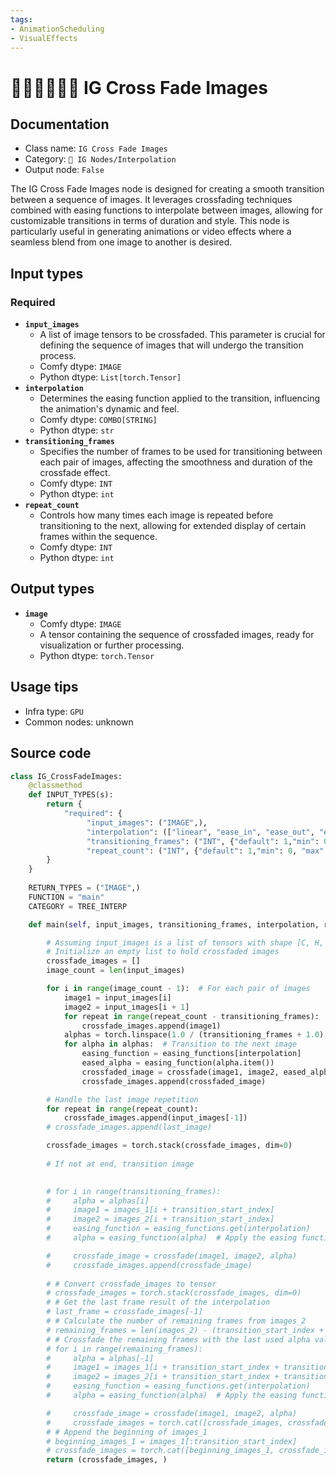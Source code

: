 ```yaml
---
tags:
- AnimationScheduling
- VisualEffects
---
```


# 🧑🏻‍🧑🏿‍🧒🏽 IG Cross Fade Images
## Documentation
- Class name: `IG Cross Fade Images`
- Category: `🐓 IG Nodes/Interpolation`
- Output node: `False`

The IG Cross Fade Images node is designed for creating a smooth transition between a sequence of images. It leverages crossfading techniques combined with easing functions to interpolate between images, allowing for customizable transitions in terms of duration and style. This node is particularly useful in generating animations or video effects where a seamless blend from one image to another is desired.
## Input types
### Required
- **`input_images`**
    - A list of image tensors to be crossfaded. This parameter is crucial for defining the sequence of images that will undergo the transition process.
    - Comfy dtype: `IMAGE`
    - Python dtype: `List[torch.Tensor]`
- **`interpolation`**
    - Determines the easing function applied to the transition, influencing the animation's dynamic and feel.
    - Comfy dtype: `COMBO[STRING]`
    - Python dtype: `str`
- **`transitioning_frames`**
    - Specifies the number of frames to be used for transitioning between each pair of images, affecting the smoothness and duration of the crossfade effect.
    - Comfy dtype: `INT`
    - Python dtype: `int`
- **`repeat_count`**
    - Controls how many times each image is repeated before transitioning to the next, allowing for extended display of certain frames within the sequence.
    - Comfy dtype: `INT`
    - Python dtype: `int`
## Output types
- **`image`**
    - Comfy dtype: `IMAGE`
    - A tensor containing the sequence of crossfaded images, ready for visualization or further processing.
    - Python dtype: `torch.Tensor`
## Usage tips
- Infra type: `GPU`
- Common nodes: unknown


## Source code
```python
class IG_CrossFadeImages:
    @classmethod
    def INPUT_TYPES(s):
        return {
            "required": {
                 "input_images": ("IMAGE",),
                 "interpolation": (["linear", "ease_in", "ease_out", "ease_in_out", "bounce", "elastic", "glitchy", "exponential_ease_out"],),
                 "transitioning_frames": ("INT", {"default": 1,"min": 0, "max": 4096, "step": 1}),
                 "repeat_count": ("INT", {"default": 1,"min": 0, "max": 4096, "step": 1}),
        }
    } 
    
    RETURN_TYPES = ("IMAGE",)
    FUNCTION = "main"
    CATEGORY = TREE_INTERP

    def main(self, input_images, transitioning_frames, interpolation, repeat_count):

        # Assuming input_images is a list of tensors with shape [C, H, W]
        # Initialize an empty list to hold crossfaded images
        crossfade_images = []
        image_count = len(input_images)

        for i in range(image_count - 1):  # For each pair of images
            image1 = input_images[i]
            image2 = input_images[i + 1]
            for repeat in range(repeat_count - transitioning_frames):  # Repeat the current image
                crossfade_images.append(image1)
            alphas = torch.linspace(1.0 / (transitioning_frames + 1.0), 1.0 - 1.0 / (transitioning_frames + 1.0), transitioning_frames + 1)
            for alpha in alphas:  # Transition to the next image
                easing_function = easing_functions[interpolation]
                eased_alpha = easing_function(alpha.item())
                crossfaded_image = crossfade(image1, image2, eased_alpha)
                crossfade_images.append(crossfaded_image)

        # Handle the last image repetition
        for repeat in range(repeat_count):
            crossfade_images.append(input_images[-1])
        # crossfade_images.append(last_image)

        crossfade_images = torch.stack(crossfade_images, dim=0)
    
        # If not at end, transition image
            

        # for i in range(transitioning_frames):
        #     alpha = alphas[i]
        #     image1 = images_1[i + transition_start_index]
        #     image2 = images_2[i + transition_start_index]
        #     easing_function = easing_functions.get(interpolation)
        #     alpha = easing_function(alpha)  # Apply the easing function to the alpha value

        #     crossfade_image = crossfade(image1, image2, alpha)
        #     crossfade_images.append(crossfade_image)
            
        # # Convert crossfade_images to tensor
        # crossfade_images = torch.stack(crossfade_images, dim=0)
        # # Get the last frame result of the interpolation
        # last_frame = crossfade_images[-1]
        # # Calculate the number of remaining frames from images_2
        # remaining_frames = len(images_2) - (transition_start_index + transitioning_frames)
        # # Crossfade the remaining frames with the last used alpha value
        # for i in range(remaining_frames):
        #     alpha = alphas[-1]
        #     image1 = images_1[i + transition_start_index + transitioning_frames]
        #     image2 = images_2[i + transition_start_index + transitioning_frames]
        #     easing_function = easing_functions.get(interpolation)
        #     alpha = easing_function(alpha)  # Apply the easing function to the alpha value

        #     crossfade_image = crossfade(image1, image2, alpha)
        #     crossfade_images = torch.cat([crossfade_images, crossfade_image.unsqueeze(0)], dim=0)
        # # Append the beginning of images_1
        # beginning_images_1 = images_1[:transition_start_index]
        # crossfade_images = torch.cat([beginning_images_1, crossfade_images], dim=0)
        return (crossfade_images, )

```
